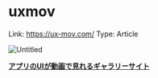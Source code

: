 # uxmov

Link: https://ux-mov.com/
Type: Article

![Untitled](uxmov%20a11dfae4aa5a4ea89e6b694d02c62be3/Untitled.png)

****[アプリのUIが動画で見れるギャラリーサイト](https://ux-mov.com/)****